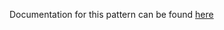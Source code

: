 Documentation for this pattern can be found [here](https://github.com/awslabs/aws-solutions-constructs/blob/main/source/patterns/%40aws-solutions-constructs/aws-wafwebacl-apigateway/README.adoc)
